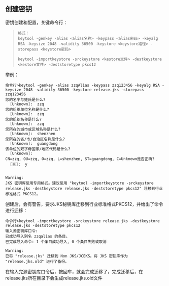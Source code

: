 ## 创建密钥

密钥创建和配置，关键命令行：

>  ```
> 格式：
> keytool -genkey -alias <alias名称> -keypass <alias密码> -keyalg RSA -keysize 2048 -validity 36500 -keystore <keystore路径> -storepass <keystore密码>
> 
> keytool -importkeystore -srckeystore <kestore文件> -destkeystore <kestore文件> -deststoretype pkcs12
>  ```

举例：

```
命令行>keytool -genkey -alias zzqAlias -keypass zzq123456 -keyalg RSA -keysize 2048 -validity 36500 -keystore release.jks -storepass zzq123456
您的名字与姓氏是什么?
  [Unknown]:  zzq
您的组织单位名称是什么?
  [Unknown]:  zzq
您的组织名称是什么?
  [Unknown]:  zzq
您所在的城市或区域名称是什么?
  [Unknown]:  shenzhen
您所在的省/市/自治区名称是什么?
  [Unknown]:  guangdong
该单位的双字母国家/地区代码是什么?
  [Unknown]:
CN=zzq, OU=zzq, O=zzq, L=shenzhen, ST=guangdong, C=Unknown是否正确?
  [否]:  y


Warning:
JKS 密钥库使用专用格式。建议使用 "keytool -importkeystore -srckeystore release.jks -destkeystore release.jks -deststoretype pkcs12" 迁移到行业标准格式 PKCS12。

```

创建后，会有警告，要求JKS秘钥库迁移到行业标准格式PKCS12，并给出了命令进行迁移：

```
命令行>keytool -importkeystore -srckeystore release.jks -destkeystore release.jks -deststoretype pkcs12
输入源密钥库口令:
已成功导入别名 zzqalias 的条目。
已完成导入命令: 1 个条目成功导入, 0 个条目失败或取消

Warning:
已将 "release.jks" 迁移到 Non JKS/JCEKS。将 JKS 密钥库作为 "release.jks.old" 进行了备份。

```

在输入完源密钥库口令后，按回车，就会完成迁移了，完成迁移后，在release.jks所在目录下会生成release.jks.old文件